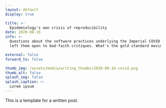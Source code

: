 ```yaml
---
layout: default
display: true

title: >-
  Epidemiology's own crisis of reproducibility
date: 2020-08-16
info: >-
  Questions about the software practices underlying the Imperial COVID model 
  left them open to bad-faith critiques. What's the gold standard moving forward?

external: false
forward_to: false

thumb_img: /assets/media/writing_thumbs/2020-08-16-covid.png
thumb_alt: false
splash_img: false
splash_caption: >-
  Lorem ipsum
---
```


This is a template for a written post.
